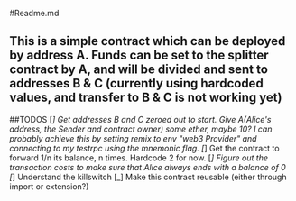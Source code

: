 #Readme.md

## This is a simple contract which can be deployed by address A. Funds can be set to the splitter contract by A, and will be divided and sent to addresses B & C (currently using hardcoded values, and transfer to B & C is not working yet)

##TODOS
[_] Get addresses B and C zeroed out to start. Give A(Alice's address, the Sender and contract owner) some ether, maybe 10? I can probably achieve this by setting remix to env "web3 Provider" and connecting to my testrpc using the mnemonic flag.
[_] Get the contract to forward 1/n its balance, n times. Hardcode 2 for now.
[_] Figure out the transaction costs to make sure that Alice always ends with a balance of 0
[_] Understand the killswitch
[_] Make this contract reusable (either through import or extension?)

